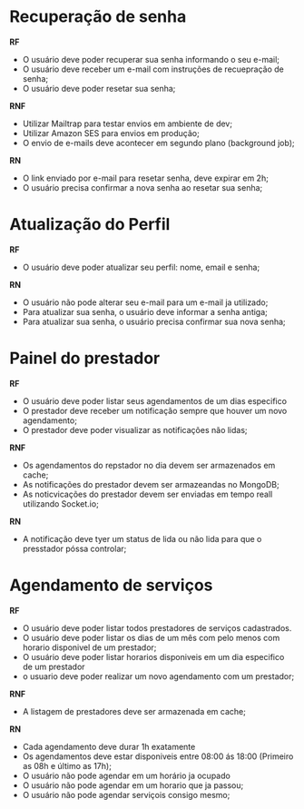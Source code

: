 # Recuperação de senha

**RF**

- O usuário deve poder recuperar sua senha informando o seu e-mail;
- O usuário deve receber um e-mail com instruções de recuepração de senha;
- O usuário deve poder resetar sua senha;




**RNF**
- Utilizar Mailtrap para testar envios em ambiente de dev;
- Utilizar Amazon SES para envios em produção;
- O envio de e-mails deve acontecer em segundo plano (background job);



**RN**
- O link enviado por e-mail para resetar senha, deve expirar em 2h;
- O usuário precisa confirmar a nova senha ao resetar sua senha;


# Atualização do Perfil

**RF**

- O usuário deve poder atualizar seu perfil: nome, email e senha;

**RN**
- O usuário não pode alterar seu e-mail para um e-mail ja utilizado;
- Para atualizar sua senha, o usuário deve informar a senha antiga;
- Para atualizar sua senha, o usuário precisa confirmar sua nova senha;

# Painel do prestador

**RF**

- O usuário deve poder listar seus agendamentos de um dias especifico
- O prestador deve receber um notificação sempre que houver um novo agendamento;
- O prestador deve poder visualizar as notificações não lidas;


**RNF**

- Os agendamentos do repstador no dia devem ser armazenados em cache;
- As notificações do prestador devem ser armazeandas no MongoDB;
- As noticvicações do prestador devem ser enviadas em tempo reall utilizando Socket.io;


**RN**
 - A notificação deve tyer um status de lida ou não lida para que o presstador póssa controlar;


# Agendamento de serviços

**RF**

- O usuário deve poder listar todos prestadores de serviços cadastrados.
- O usuário deve poder listar os dias de um mês com pelo menos com horario disponivel de um prestador;
- O usuário deve poder listar horarios disponiveis em um dia especifico de um prestador
- o usuario deve poder realizar um novo agendamento com um prestador;




**RNF**

- A listagem de prestadores deve ser armazenada em cache;



**RN**

 - Cada agendamento deve durar 1h exatamente
 - Os agendamentos deve estar disponiveis entre 08:00 ás 18:00 (Primeiro as 08h e último as 17h);
 - O usuário não pode agendar em um horário ja ocupado
 - O usuário não pode agendar em um horario que ja passou;
 - O usuário não pode agendar serviçois consigo mesmo;

